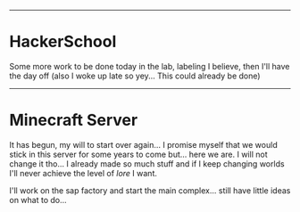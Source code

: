 ***
# HackerSchool

Some more work to be done today in the lab, labeling I believe, then I'll have the day off (also I woke up late so yey... This could already be done)

***

# Minecraft Server

It has begun, my will to start over again... I promise myself that we would stick in this server for some years to come but... here we are. I will not change it tho... I already made so much stuff and if I keep changing worlds I'll never achieve the level of *lore* I want.

I'll work on the sap factory and start the main complex... still have little ideas on what to do...